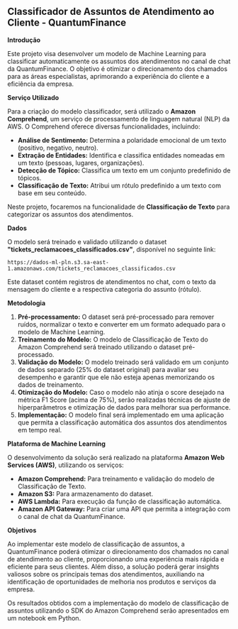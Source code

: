 ## Classificador de Assuntos de Atendimento ao Cliente - QuantumFinance

**Introdução**

Este projeto visa desenvolver um modelo de Machine Learning para classificar automaticamente os assuntos dos atendimentos no canal de chat da QuantumFinance. O objetivo é otimizar o direcionamento dos chamados para as áreas especialistas, aprimorando a experiência do cliente e a eficiência da empresa.

**Serviço Utilizado**

Para a criação do modelo classificador, será utilizado o **Amazon Comprehend**, um serviço de processamento de linguagem natural (NLP) da AWS. O Comprehend oferece diversas funcionalidades, incluindo:

* **Análise de Sentimento:** Determina a polaridade emocional de um texto (positivo, negativo, neutro).
* **Extração de Entidades:** Identifica e classifica entidades nomeadas em um texto (pessoas, lugares, organizações).
* **Detecção de Tópico:** Classifica um texto em um conjunto predefinido de tópicos.
* **Classificação de Texto:** Atribui um rótulo predefinido a um texto com base em seu conteúdo.

Neste projeto, focaremos na funcionalidade de **Classificação de Texto** para categorizar os assuntos dos atendimentos.

**Dados**

O modelo será treinado e validado utilizando o dataset **"tickets_reclamacoes_classificados.csv"**, disponível no seguinte link:

```
https://dados-ml-pln.s3.sa-east-1.amazonaws.com/tickets_reclamacoes_classificados.csv
```

Este dataset contém registros de atendimentos no chat, com o texto da mensagem do cliente e a respectiva categoria do assunto (rótulo).

**Metodologia**

1. **Pré-processamento:** O dataset será pré-processado para remover ruídos, normalizar o texto e converter em um formato adequado para o modelo de Machine Learning.
2. **Treinamento do Modelo:** O modelo de Classificação de Texto do Amazon Comprehend será treinado utilizando o dataset pré-processado.
3. **Validação do Modelo:** O modelo treinado será validado em um conjunto de dados separado (25% do dataset original) para avaliar seu desempenho e garantir que ele não esteja apenas memorizando os dados de treinamento.
4. **Otimização do Modelo:** Caso o modelo não atinja o score desejado na métrica F1 Score (acima de 75%), serão realizadas técnicas de ajuste de hiperparâmetros e otimização de dados para melhorar sua performance.
5. **Implementação:** O modelo final será implementado em uma aplicação que permita a classificação automática dos assuntos dos atendimentos em tempo real.

**Plataforma de Machine Learning**

O desenvolvimento da solução será realizado na plataforma **Amazon Web Services (AWS)**, utilizando os serviços:

* **Amazon Comprehend:** Para treinamento e validação do modelo de Classificação de Texto.
* **Amazon S3:** Para armazenamento do dataset.
* **AWS Lambda:** Para execução da função de classificação automática.
* **Amazon API Gateway:** Para criar uma API que permita a integração com o canal de chat da QuantumFinance.

**Objetivos**

Ao implementar este modelo de classificação de assuntos, a QuantumFinance poderá otimizar o direcionamento dos chamados no canal de atendimento ao cliente, proporcionando uma experiência mais rápida e eficiente para seus clientes. Além disso, a solução poderá gerar insights valiosos sobre os principais temas dos atendimentos, auxiliando na identificação de oportunidades de melhoria nos produtos e serviços da empresa.

Os resultados obtidos com a implementação do modelo de classificação de assuntos utilizando o SDK do Amazon Comprehend serão apresentados em um notebook em Python.



